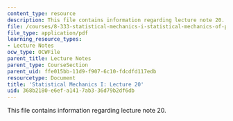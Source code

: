 ```yaml
---
content_type: resource
description: This file contains information regarding lecture note 20.
file: /courses/8-333-statistical-mechanics-i-statistical-mechanics-of-particles-fall-2013/368b2180e6efa1417ab336d79b2df6db_MIT8_333F13_Lec20.pdf
file_type: application/pdf
learning_resource_types:
- Lecture Notes
ocw_type: OCWFile
parent_title: Lecture Notes
parent_type: CourseSection
parent_uid: ffe015bb-11d9-f907-6c10-fdcdfd117edb
resourcetype: Document
title: 'Statistical Mechanics I: Lecture 20'
uid: 368b2180-e6ef-a141-7ab3-36d79b2df6db
---
```

This file contains information regarding lecture note 20.